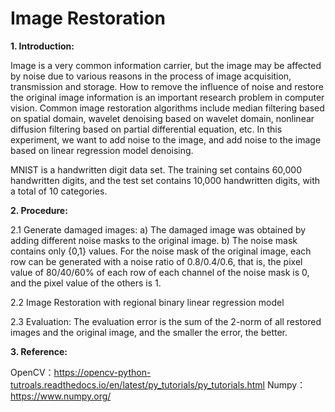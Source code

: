 # Image Restoration
**1. Introduction:**

Image is a very common information carrier, but the image may be affected by noise due to various reasons in the process of image acquisition, transmission and storage. How to remove the influence of noise and restore the original image information is an important research problem in computer vision.
Common image restoration algorithms include median filtering based on spatial domain, wavelet denoising based on wavelet domain, nonlinear diffusion filtering based on partial differential equation, etc. In this experiment, we want to add noise to the image, and add noise to the image based on linear regression model denoising.

MNIST is a handwritten digit data set. The training set contains 60,000 handwritten digits, and the test set contains 10,000 handwritten digits, with a total of 10 categories.
 
 
**2. Procedure:**

2.1 Generate damaged images:
a) The damaged image was obtained by adding different noise masks to the original image. 
b) The noise mask contains only {0,1} values. For the noise mask of the original image, each row can be generated with a noise ratio of 0.8/0.4/0.6, that is, the pixel value of 80/40/60% of each row of each channel of the noise mask is 0, and the pixel value of the others is 1.

2.2 Image Restoration with regional binary linear regression model

2.3 Evaluation:
The evaluation error is the sum of the 2-norm of all restored images and the original image, and the smaller the error, the better.


**3. Reference:**

OpenCV：https://opencv-python-tutroals.readthedocs.io/en/latest/py_tutorials/py_tutorials.html
Numpy：https://www.numpy.org/
